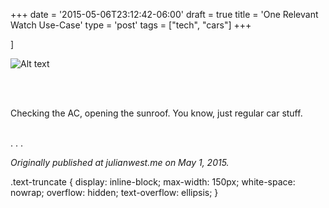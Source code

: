 +++
date = '2015-05-06T23:12:42-06:00'
draft = true
title = 'One Relevant Watch Use-Case'
type = 'post'
tags = ["tech", "cars"]
+++

]<div>
  <img src="https://julianwest.me/Blog/posts/Relevant-Watch-Use-Case/watch-car.jpeg" alt="Alt text">
</div><br /> <br />

Checking the AC, opening the sunroof. You know, just regular car stuff.<br /> <br />

<span class="text-truncate" style="max-width: 15px;">
    .   .   .
</span>

<i>Originally published at julianwest.me on May 1, 2015.</i>

.text-truncate {
  display: inline-block;
  max-width: 150px;
  white-space: nowrap;
  overflow: hidden;
  text-overflow: ellipsis;
}